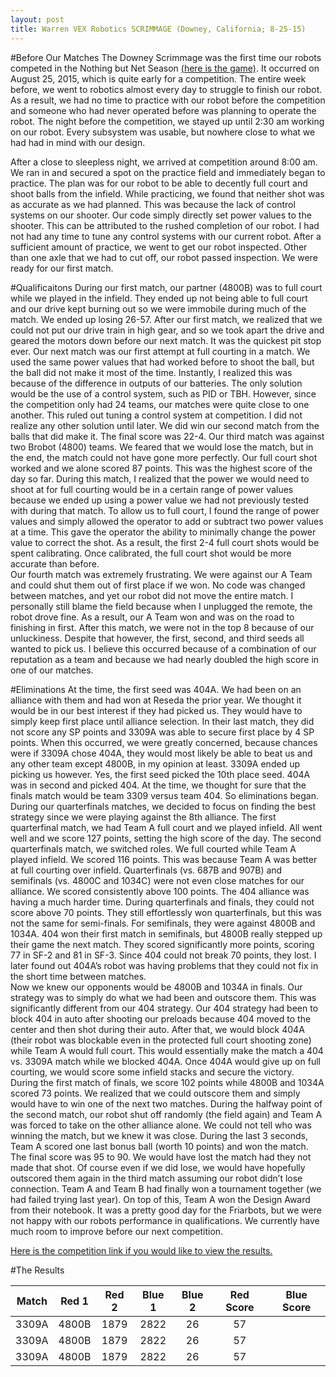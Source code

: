 ```yaml
---
layout: post
title: Warren VEX Robotics SCRIMMAGE (Downey, California; 8-25-15)
---
```

#Before Our Matches
The Downey Scrimmage was the first time our robots competed in the Nothing but Net Season [(here is the game)](https://www.youtube.com/watch?v=A8daR6qBw3M).  It occurred on August 25, 2015, which is quite early for a competition.  The entire week before, we went to robotics almost every day to struggle to finish our robot.  As a result, we had no time to practice with our robot before the competition and someone who had never operated before was planning to operate the robot.  The night before the competition, we stayed up until 2:30 am working on our robot.  Every subsystem was usable, but nowhere close to what we had had in mind with our design.

After a close to sleepless night, we arrived at competition around 8:00 am.  We ran in and secured a spot on the practice field and immediately began to practice.  The plan was for our robot to be able to decently full court and shoot balls from the infield.  While practicing, we found that neither shot was as accurate as we had planned.  This was because the lack of control systems on our shooter.  Our code simply directly set power values to the shooter.  This can be attributed to the rushed completion of our robot.  I had not had any time to tune any control systems with our current robot.  After a sufficient amount of practice, we went to get our robot inspected.  Other than one axle that we had to cut off, our robot passed inspection.  We were ready for our first match.

#Qualificaitons
During our first match, our partner (4800B) was to full court while we played in the infield.  They ended up not being able to full court and our drive kept burning out so we were immobile during much of the match.  We ended up losing 26-57.  After our first match, we realized that we could not put our drive train in high gear, and so we took apart the drive and geared the motors down before our next match.  It was the quickest pit stop ever.
Our next match was our first attempt at full courting in a match.  We used the same power values that had worked before to shoot the ball, but the ball did not make it most of the time.  Instantly, I realized this was because of the difference in outputs of our batteries. The only solution would be the use of a control system, such as PID or TBH. However, since the competition only had 24 teams, our matches were quite close to one another.  This ruled out tuning a control system at competition.  I did not realize any other solution until later.  We did win our second match from the balls that did make it. The final score was 22-4.
Our third match was against two Brobot (4800) teams.  We feared that we would lose the match, but in the end, the match could not have gone more perfectly.  Our full court shot worked and we alone scored 87 points.  This was the highest score of the day so far.  During this match, I realized that the power we would need to shoot at for full courting would be in a certain range of power values because we ended up using a power value we had not previously tested with during that match.  To allow us to full court, I found the range of power values and simply allowed the operator to add or subtract two power values at a time.  This gave the operator the ability to minimally change the power value to correct the shot.  As a result, the first 2-4 full court shots would be spent calibrating.  Once calibrated, the full court shot would be more accurate than before.   
Our fourth match was extremely frustrating.  We were against our A Team and could shut them out of first place if we won.  No code was changed between matches, and yet our robot did not move the entire match.  I personally still blame the field because when I unplugged the remote, the robot drove fine.  As a result, our A Team won and was on the road to finishing in first.  After this match, we were not in the top 8 because of our unluckiness.  Despite that however, the first, second, and third seeds all wanted to pick us.  I believe this occurred because of a combination of our reputation as a team and because we had nearly doubled the high score in one of our matches.

#Eliminations
At the time, the first seed was 404A.  We had been on an alliance with them and had won at Reseda the prior year.  We thought it would be in our best interest if they had picked us.  They would have to simply keep first place until alliance selection.  In their last match, they did not score any SP points and 3309A was able to secure first place by 4 SP points.  When this occurred, we were greatly concerned, because chances were if 3309A chose 404A, they would most likely be able to beat us and any other team except 4800B, in my opinion at least.  3309A ended up picking us however.  Yes, the first seed picked the 10th place seed. 
404A was in second and picked 404.  At the time, we thought for sure that the finals match would be team 3309 versus team 404.  So eliminations began.  During our quarterfinals matches, we decided to focus on finding the best strategy since we were playing against the 8th alliance.  The first quarterfinal match, we had Team A full court and we played infield.  All went well and we score 127 points, setting the high score of the day.  The second quarterfinals match, we switched roles.  We full courted while Team A played infield.  We scored 116 points.  This was because Team A was better at full courting over infield. Quarterfinals (vs. 687B and 907B) and semifinals (vs. 4800C and 1034C) were not even close matches for our alliance.  We scored consistently above 100 points.  The 404 alliance was having a much harder time.  During quarterfinals and finals, they could not score above 70 points. They still effortlessly won quarterfinals, but this was not the same for semi-finals. For semifinals, they were against 4800B and 1034A.  404 won their first match in semifinals, but 4800B really stepped up their game the next match.  They scored significantly more points, scoring 77 in SF-2 and 81 in SF-3.  Since 404 could not break 70 points, they lost.  I later found out 404A’s robot was having problems that they could not fix in the short time between matches.  
Now we knew our opponents would be 4800B and 1034A in finals.  Our strategy was to simply do what we had been and outscore them.  This was significantly different from our 404 strategy. Our 404 strategy had been to block 404 in auto after shooting our preloads because 404 moved to the center and then shot during their auto.  After that, we would block 404A (their robot was blockable even in the protected full court shooting zone) while Team A would full court.  This would essentially make the match a 404 vs. 3309A match while we blocked 404A.  Once 404A would give up on full courting, we would score some infield stacks and secure the victory.  
During the first match of finals, we score 102 points while 4800B and 1034A scored 73 points.  We realized that we could outscore them and simply would have to win one of the next two matches.  During the halfway point of the second match, our robot shut off randomly (the field again) and Team A was forced to take on the other alliance alone.  We could not tell who was winning the match, but we knew it was close.  During the last 3 seconds, Team A scored one last bonus ball (worth 10 points) and won the match. 	The final score was 95 to 90.  We would have lost the match had they not made that shot.  Of course even if we did lose, we would have hopefully outscored them again in the third match assuming our robot didn’t lose connection.
Team A and Team B had finally won a tournament together (we had failed trying last year).  On top of this, Team A won the Design Award from their notebook.  It was a pretty good day for the Friarbots, but we were not happy with our robots performance in qualifications.  We currently have much room to improve before our next competition.

[Here is the competition link if you would like to view the results.](http://www.robotevents.com/robot-competitions/vex-robotics-competition/re-vrc-15-2938.html)
 
#The Results

Match  | Red 1 | Red 2 | Blue 1 | Blue 2 | Red Score | Blue Score 
:-----:|:------:|:-----:|:------:|:------:|:---------:|:----------:
3309A | 4800B | 1879   | 2822   | 26        | 57         
3309A | 4800B | 1879   | 2822   | 26        | 57         
3309A | 4800B | 1879   | 2822   | 26        | 57         
